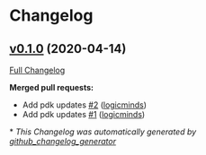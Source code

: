 # Changelog

## [v0.1.0](https://github.com/voxpupuli/puppet-format/tree/0.1.0) (2020-04-14)

[Full Changelog](https://github.com/voxpupuli/puppet-format/compare/0ff24f56ff35bacf4f9ff2d87b31971aac7d290f...0.1.0)

**Merged pull requests:**

- Add pdk updates [\#2](https://github.com/voxpupuli/puppet-format/pull/2) ([logicminds](https://github.com/logicminds))
- Add pdk updates [\#1](https://github.com/voxpupuli/puppet-format/pull/1) ([logicminds](https://github.com/logicminds))



\* *This Changelog was automatically generated by [github_changelog_generator](https://github.com/github-changelog-generator/github-changelog-generator)*
